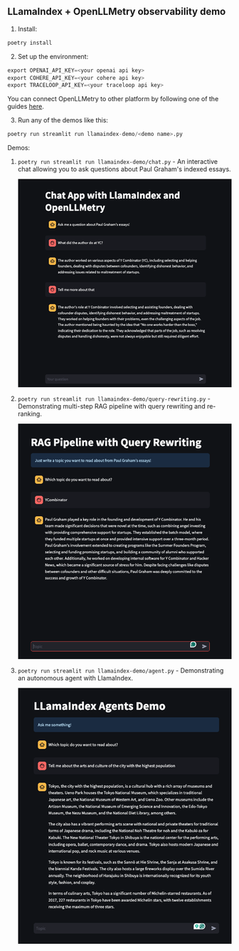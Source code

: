 ## LLamaIndex + OpenLLMetry observability demo

1. Install:

```python
poetry install
```

2. Set up the environment:

```python
export OPENAI_API_KEY=<your openai api key>
export COHERE_API_KEY=<your cohere api key>
export TRACELOOP_API_KEY=<your traceloop api key>
```

You can connect OpenLLMetry to other platform by following one of the guides [here](https://www.traceloop.com/docs/openllmetry/integrations/introduction).

3. Run any of the demos like this:

```python
poetry run streamlit run llamaindex-demo/<demo name>.py
```

Demos:

1. `poetry run streamlit run llamaindex-demo/chat.py` - An interactive chat allowing you to ask questions about Paul Graham's indexed essays.

   <img width="600" src="https://raw.githubusercontent.com/traceloop/llamaindex-demo/main/img/chat.png">

2. `poetry run streamlit run llamaindex-demo/query-rewriting.py` - Demonstrating multi-step RAG pipeline with query rewriting and re-ranking.

   <img width="600" src="https://raw.githubusercontent.com/traceloop/llamaindex-demo/main/img/query-rewriting.png">

3. `poetry run streamlit run llamaindex-demo/agent.py` - Demonstrating an autonomous agent with LlamaIndex.

   <img width="600" src="https://raw.githubusercontent.com/traceloop/llamaindex-demo/main/img/agent.png">
